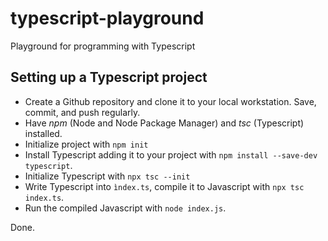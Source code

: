 # typescript-playground
Playground for programming with Typescript

## Setting up a Typescript project

- Create a Github repository and clone it to your local workstation. Save, commit, and push regularly.
- Have _npm_ (Node and Node Package Manager) and _tsc_ (Typescript) installed.
- Initialize project with ```npm init```
- Install Typescript adding it to your project with ```npm install --save-dev typescript```.
- Initialize Typescript with ```npx tsc --init```
- Write Typescript into ```ìndex.ts```, compile it to Javascript with ```npx tsc index.ts```.
- Run the compiled Javascript with ```node index.js```.

Done.

